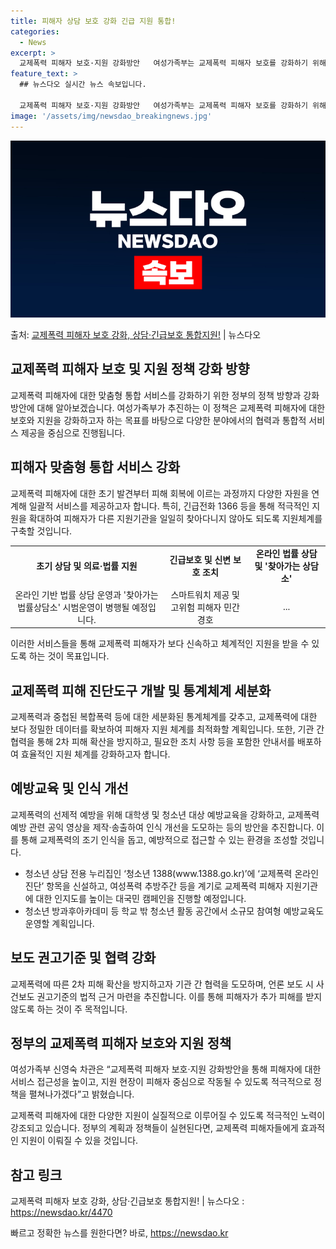 ```yaml
---
title: 피해자 상담 보호 강화 긴급 지원 통합!
categories:
  - News
excerpt: >
  교제폭력 피해자 보호·지원 강화방안   여성가족부는 교제폭력 피해자 보호를 강화하기 위해 상담, 긴급보호, …
feature_text: >
  ## 뉴스다오 실시간 뉴스 속보입니다.

  교제폭력 피해자 보호·지원 강화방안   여성가족부는 교제폭력 피해자 보호를 강화하기 위해 상담, 긴급보호, …
image: '/assets/img/newsdao_breakingnews.jpg'
---
```


![뉴스다오 속보](/assets/img/newsdao_breakingnews.jpg)

<p>출처: <a href="https://newsdao.kr/4470" rel="dofollow">교제폭력 피해자 보호 강화, 상담·긴급보호 통합지원!</a> | 뉴스다오</p>

<h2>교제폭력 피해자 보호 및 지원 정책 강화 방향</h2>
<p data-ke-size="size16">교제폭력 피해자에 대한 맞춤형 통합 서비스를 강화하기 위한 정부의 정책 방향과 강화 방안에 대해 알아보겠습니다. 여성가족부가 추진하는 이 정책은 교제폭력 피해자에 대한 보호와 지원을 강화하고자 하는 목표를 바탕으로 다양한 분야에서의 협력과 통합적 서비스 제공을 중심으로 진행됩니다.</p>

<h2 data-ke-size="size26"><b>피해자 맞춤형 통합 서비스 강화</b></h2>
<p data-ke-size="size16">교제폭력 피해자에 대한 초기 발견부터 피해 회복에 이르는 과정까지 다양한 자원을 연계해 일괄적 서비스를 제공하고자 합니다. 특히, 긴급전화 1366 등을 통해 적극적인 지원을 확대하여 피해자가 다른 지원기관을 일일히 찾아다니지 않아도 되도록 지원체계를 구축할 것입니다.</p>

<table>
  <tr>
    <td style="text-align: center; height: 17px;"><b>초기 상담 및 의료·법률 지원</b></td>
    <td style="text-align: center; height: 17px;"><b>긴급보호 및 신변 보호 조치</b></td>
    <td style="text-align: center; height: 17px;"><b>온라인 법률 상담 및 '찾아가는 상담소'</b></td>
  </tr>
  <tr>
    <td style="text-align: center; height: 17px;">온라인 기반 법률 상담 운영과 '찾아가는 법률상담소' 시범운영이 병행될 예정입니다.</td>
    <td style="text-align: center; height: 17px;">스마트워치 제공 및 고위험 피해자 민간경호</td>
    <td style="text-align: center; height: 17px;">...</td>
  </tr>
</table>

<p data-ke-size="size16">이러한 서비스들을 통해 교제폭력 피해자가 보다 신속하고 체계적인 지원을 받을 수 있도록 하는 것이 목표입니다.</p>
<h2 data-ke-size="size26"><b>교제폭력 피해 진단도구 개발 및 통계체계 세분화</b></h2>
<p data-ke-size="size16">교제폭력과 중첩된 복합폭력 등에 대한 세분화된 통계체계를 갖추고, 교제폭력에 대한 보다 정밀한 데이터를 확보하여 피해자 지원 체계를 최적화할 계획입니다. 또한, 기관 간 협력을 통해 2차 피해 확산을 방지하고, 필요한 조치 사항 등을 포함한 안내서를 배포하여 효율적인 지원 체계를 강화하고자 합니다.</p>

<h2 data-ke-size="size26"><b>예방교육 및 인식 개선</b></h2>
<p data-ke-size="size16">교제폭력의 선제적 예방을 위해 대학생 및 청소년 대상 예방교육을 강화하고, 교제폭력 예방 관련 공익 영상을 제작·송출하여 인식 개선을 도모하는 등의 방안을 추진합니다. 이를 통해 교제폭력의 조기 인식을 돕고, 예방적으로 접근할 수 있는 환경을 조성할 것입니다.</p>

<ul>
  <li>청소년 상담 전용 누리집인 ‘청소년 1388(www.1388.go.kr)’에 ‘교제폭력 온라인 진단’ 항목을 신설하고, 여성폭력 추방주간 등을 계기로 교제폭력 피해자 지원기관에 대한 인지도를 높이는 대국민 캠페인을 진행할 예정입니다.</li>
  <li>청소년 방과후아카데미 등 학교 밖 청소년 활동 공간에서 소규모 참여형 예방교육도 운영할 계획입니다.</li>
</ul>

<h2 data-ke-size="size26"><b>보도 권고기준 및 협력 강화</b></h2>
<p data-ke-size="size16">교제폭력에 따른 2차 피해 확산을 방지하고자 기관 간 협력을 도모하며, 언론 보도 시 사건보도 권고기준의 법적 근거 마련을 추진합니다. 이를 통해 피해자가 추가 피해를 받지 않도록 하는 것이 주 목적입니다.</p>

<h2 data-ke-size="size26"><b>정부의 교제폭력 피해자 보호와 지원 정책</b></h2>
<p data-ke-size="size16">여성가족부 신영숙 차관은 “교제폭력 피해자 보호·지원 강화방안을 통해 피해자에 대한 서비스 접근성을 높이고, 지원 현장이 피해자 중심으로 작동될 수 있도록 적극적으로 정책을 펼쳐나가겠다”고 밝혔습니다.</p>

<p data-ke-size="size16">교제폭력 피해자에 대한 다양한 지원이 실질적으로 이루어질 수 있도록 적극적인 노력이 강조되고 있습니다. 정부의 계획과 정책들이 실현된다면, 교제폭력 피해자들에게 효과적인 지원이 이뤄질 수 있을 것입니다. </p>

<h2 data-ke-size="size26"><b>참고 링크</b></h2>
<p data-ke-size="size16">교제폭력 피해자 보호 강화, 상담·긴급보호 통합지원! | 뉴스다오 : <a href="https://newsdao.kr/4470">https://newsdao.kr/4470</a></p> 

빠르고 정확한 뉴스를 원한다면? 바로, <a href="https://newsdao.kr" rel="dofollow">https://newsdao.kr</a>


    
